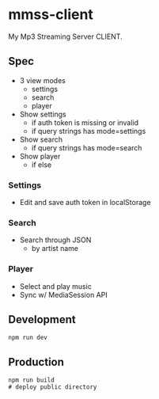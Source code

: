 # mmss-client

My Mp3 Streaming Server CLIENT.

## Spec
- 3 view modes
  - settings
  - search
  - player
- Show settings
  - if auth token is missing or invalid
  - if query strings has mode=settings
- Show search
  - if query strings has mode=search
- Show player
  - if else

### Settings
- Edit and save auth token in localStorage

### Search
- Search through JSON
  - by artist name

### Player
- Select and play music
- Sync w/ MediaSession API


## Development
```
npm run dev
```

## Production
```
npm run build
# deploy public directory
```
